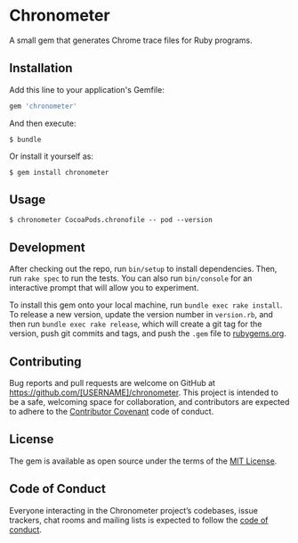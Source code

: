 # Chronometer

A small gem that generates Chrome trace files for Ruby programs.

## Installation

Add this line to your application's Gemfile:

```ruby
gem 'chronometer'
```

And then execute:

    $ bundle

Or install it yourself as:

    $ gem install chronometer

## Usage

```
$ chronometer CocoaPods.chronofile -- pod --version
```

## Development

After checking out the repo, run `bin/setup` to install dependencies. Then, run `rake spec` to run the tests. You can also run `bin/console` for an interactive prompt that will allow you to experiment.

To install this gem onto your local machine, run `bundle exec rake install`. To release a new version, update the version number in `version.rb`, and then run `bundle exec rake release`, which will create a git tag for the version, push git commits and tags, and push the `.gem` file to [rubygems.org](https://rubygems.org).

## Contributing

Bug reports and pull requests are welcome on GitHub at https://github.com/[USERNAME]/chronometer. This project is intended to be a safe, welcoming space for collaboration, and contributors are expected to adhere to the [Contributor Covenant](http://contributor-covenant.org) code of conduct.

## License

The gem is available as open source under the terms of the [MIT License](https://opensource.org/licenses/MIT).

## Code of Conduct

Everyone interacting in the Chronometer project’s codebases, issue trackers, chat rooms and mailing lists is expected to follow the [code of conduct](https://github.com/[USERNAME]/chronometer/blob/master/CODE_OF_CONDUCT.md).
